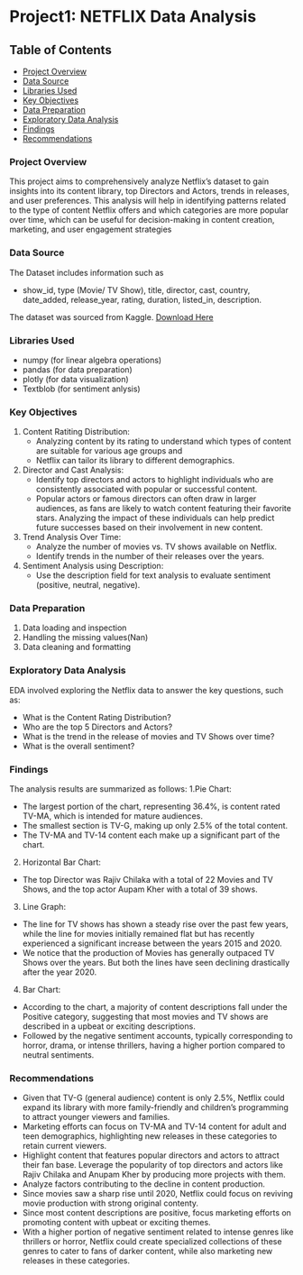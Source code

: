 # Project1: NETFLIX Data Analysis

## Table of Contents

- [Project Overview](#project-overview)
- [Data Source](#data-source)
- [Libraries Used](#libraries-used)
- [Key Objectives](#key-objectives)
- [Data Preparation](#data-preparation)
- [Exploratory Data Analysis](#exploratory-data-analysis)
- [Findings](#findings)
- [Recommendations](#recommendations)

  
### Project Overview
This project aims to comprehensively analyze Netflix’s dataset to gain insights into its content library, top Directors and Actors, trends in releases, and user preferences. This analysis will help in identifying patterns related to the type of content Netflix offers and which categories are more popular over time, which can be useful for decision-making in content creation, marketing, and user engagement strategies

### Data Source
The Dataset includes information such as
- show_id, type (Movie/ TV Show), title, director, cast, country, date_added, release_year, rating, duration, listed_in, description.

The dataset was sourced from Kaggle. [Download Here](https://www.kaggle.com/datasets/shivamb/netflix-shows)

### Libraries Used
- numpy (for linear algebra operations)
- pandas (for data preparation)
- plotly (for data visualization)
- Textblob (for sentiment anlysis)

### Key Objectives
1. Content Ratiting Distribution:
   - Analyzing content by its rating to understand which types of content are suitable for various age groups and
   - Netflix can tailor its library to different demographics.
2. Director and Cast Analysis:
   - Identify top directors and actors to highlight individuals who are consistently associated with popular or successful content. 
   - Popular actors or famous directors can often draw in larger audiences, as fans are likely to watch content featuring their favorite stars. Analyzing the impact of these individuals can help predict future successes based on their involvement in new content.
3. Trend Analysis Over Time:
   - Analyze the number of movies vs. TV shows available on Netflix.
   - Identify trends in the number of their releases over the years.
4. Sentiment Analysis using Description:
   - Use the description field for text analysis to evaluate sentiment (positive, neutral, negative).

### Data Preparation
1. Data loading and inspection
2. Handling the missing values(Nan)
3. Data cleaning and formatting

### Exploratory Data Analysis

EDA involved exploring the Netflix data to answer the key questions, such as:
- What is the Content Rating Distribution?
- Who are the top 5 Directors and Actors?
- What is the trend in the release of movies and TV Shows over time?
- What is the overall sentiment?

### Findings
The analysis results are summarized as follows:
1.Pie Chart:
- The largest portion of the chart, representing 36.4%, is content rated TV-MA, which is intended for mature audiences.
- The smallest section is TV-G, making up only 2.5% of the total content.
- The TV-MA and TV-14 content each make up a significant part of the chart. 
2. Horizontal Bar Chart:
- The top Director was Rajiv Chilaka with a total of 22 Movies and TV Shows, and the top actor Aupam Kher with a total of 39 shows.
3. Line Graph:
- The line for TV shows has shown a steady rise over the past few years, while the line for movies initially remained flat but has recently experienced a significant increase between the years 2015 and 2020.
- We notice that the production of Movies has generally outpaced TV Shows over the years. But both the lines have seen declining drastically after the year 2020.
4. Bar Chart:
- According to the chart, a majority of content descriptions fall under the Positive category, suggesting that most movies and TV shows are described in a upbeat or exciting descriptions.
- Followed by the negative sentiment accounts, typically corresponding to horror, drama, or intense thrillers, having a higher portion compared to neutral sentiments.

### Recommendations
  - Given that TV-G (general audience) content is only 2.5%, Netflix could expand its library with more family-friendly and children’s programming to attract younger viewers and families.
  - Marketing efforts can focus on TV-MA and TV-14 content for adult and teen demographics, highlighting new releases in these categories to retain current viewers.
  - Highlight content that features popular directors and actors to attract their fan base. Leverage the popularity of top directors and actors like Rajiv Chilaka and Anupam Kher by producing more projects with them.
  - Analyze factors contributing to the decline in content production.
  - Since movies saw a sharp rise until 2020, Netflix could focus on reviving movie production with strong original contenty.
  - Since most content descriptions are positive, focus marketing efforts on promoting content with upbeat or exciting themes.
  - With a higher portion of negative sentiment related to intense genres like thrillers or horror, Netflix could create specialized collections of these genres to cater to fans of darker content, while also marketing new releases in these categories.

